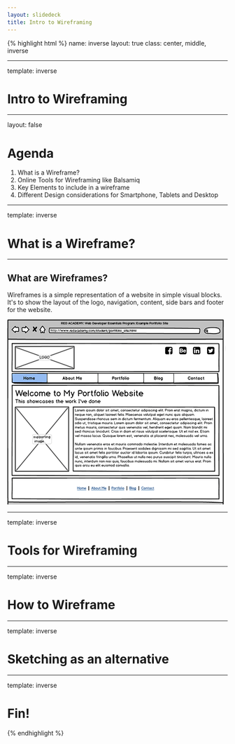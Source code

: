 ```yaml
---
layout: slidedeck
title: Intro to Wireframing
---
```


{% highlight html %}
name: inverse
layout: true
class: center, middle, inverse

---

template: inverse
# Intro to Wireframing

---
layout: false

# Agenda

1. What is a Wireframe?
2. Online Tools for Wireframing like Balsamiq
3. Key Elements to include in a wireframe
4. Different Design considerations for Smartphone, Tablets and Desktop
---

template: inverse
# What is a Wireframe?

---
## What are Wireframes?
Wireframes is a simple representation of a website in simple visual blocks. It's to show the layout of the logo, navigation, content, side bars and footer for the website. 

![Portfolio Wireframe](../../public/img/slide-assets/RED_portfolio_homepage_mockup.png)

---
template: inverse
# Tools for Wireframing

---

template: inverse
# How to Wireframe

---

template: inverse
# Sketching as an alternative

---

template: inverse

# Fin!

{% endhighlight %}
